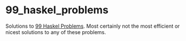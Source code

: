 # 99_haskel_problems

Solutions to [99 Haskel Problems](https://wiki.haskell.org/H-99:_Ninety-Nine_Haskell_Problems).
Most certainly not the most efficient or nicest solutions to any of these problems.
